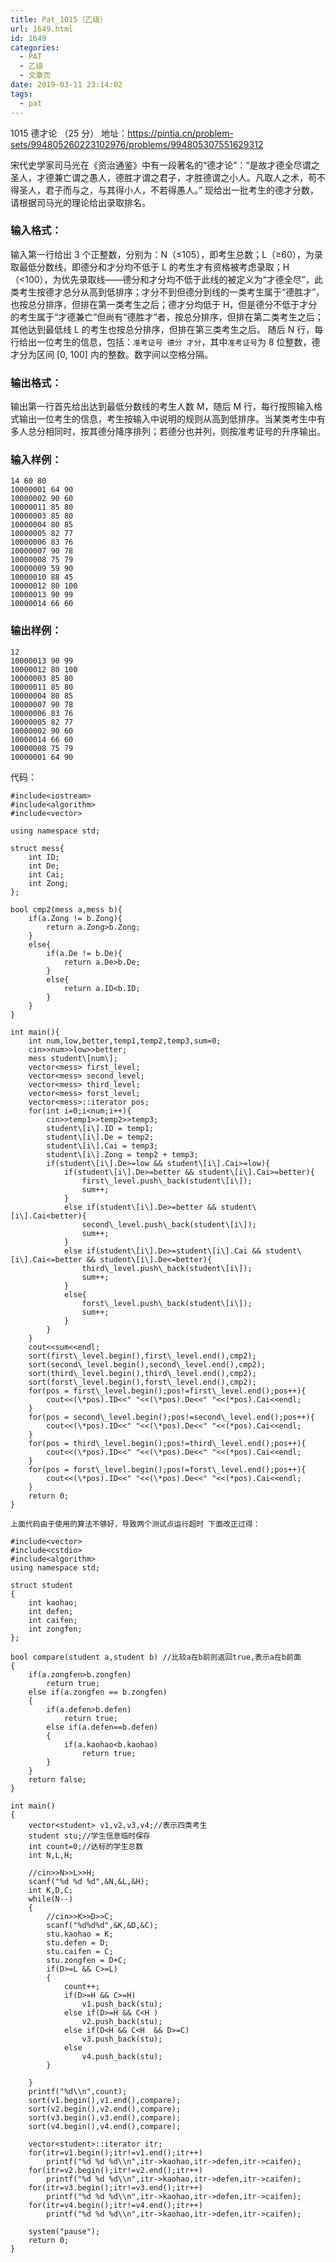 ```yaml
---
title: Pat_1015（乙级）
url: 1649.html
id: 1649
categories:
  - PAT
  - 乙级
  - 文章页
date: 2019-03-11 23:14:02
tags:
  - pat
---
```


1015 德才论 （25 分） 地址：https://pintia.cn/problem-sets/994805260223102976/problems/994805307551629312

宋代史学家司马光在《资治通鉴》中有一段著名的“德才论”：“是故才德全尽谓之圣人，才德兼亡谓之愚人，德胜才谓之君子，才胜德谓之小人。凡取人之术，苟不得圣人，君子而与之，与其得小人，不若得愚人。” 现给出一批考生的德才分数，请根据司马光的理论给出录取排名。

### 输入格式：

输入第一行给出 3 个正整数，分别为：N（≤10​5​​），即考生总数；L（≥60），为录取最低分数线，即德分和才分均不低于 L 的考生才有资格被考虑录取；H（<100），为优先录取线——德分和才分均不低于此线的被定义为“才德全尽”，此类考生按德才总分从高到低排序；才分不到但德分到线的一类考生属于“德胜才”，也按总分排序，但排在第一类考生之后；德才分均低于 H，但是德分不低于才分的考生属于“才德兼亡”但尚有“德胜才”者，按总分排序，但排在第二类考生之后；其他达到最低线 L 的考生也按总分排序，但排在第三类考生之后。 随后 N 行，每行给出一位考生的信息，包括：`准考证号 德分 才分`，其中`准考证号`为 8 位整数，德才分为区间 \[0, 100\] 内的整数。数字间以空格分隔。

### 输出格式：

输出第一行首先给出达到最低分数线的考生人数 M，随后 M 行，每行按照输入格式输出一位考生的信息，考生按输入中说明的规则从高到低排序。当某类考生中有多人总分相同时，按其德分降序排列；若德分也并列，则按准考证号的升序输出。

### 输入样例：

    14 60 80
    10000001 64 90
    10000002 90 60
    10000011 85 80
    10000003 85 80
    10000004 80 85
    10000005 82 77
    10000006 83 76
    10000007 90 78
    10000008 75 79
    10000009 59 90
    10000010 88 45
    10000012 80 100
    10000013 90 99
    10000014 66 60
    

### 输出样例：

    12
    10000013 90 99
    10000012 80 100
    10000003 85 80
    10000011 85 80
    10000004 80 85
    10000007 90 78
    10000006 83 76
    10000005 82 77
    10000002 90 60
    10000014 66 60
    10000008 75 79
    10000001 64 90

代码：
```
#include<iostream>
#include<algorithm>
#include<vector>

using namespace std;

struct mess{
    int ID;
    int De;
    int Cai;
    int Zong;
};

bool cmp2(mess a,mess b){
    if(a.Zong != b.Zong){
        return a.Zong>b.Zong;
    }
    else{
        if(a.De != b.De){
            return a.De>b.De;
        }
        else{
            return a.ID<b.ID;
        }
    }
}

int main(){
    int num,low,better,temp1,temp2,temp3,sum=0;
    cin>>num>>low>>better;
    mess student\[num\];
    vector<mess> first_level;
    vector<mess> second_level;
    vector<mess> third_level;
    vector<mess> forst_level;
    vector<mess>::iterator pos;
    for(int i=0;i<num;i++){
        cin>>temp1>>temp2>>temp3;
        student\[i\].ID = temp1;
        student\[i\].De = temp2;
        student\[i\].Cai = temp3;
        student\[i\].Zong = temp2 + temp3;
        if(student\[i\].De>=low && student\[i\].Cai>=low){
            if(student\[i\].De>=better && student\[i\].Cai>=better){
                first\_level.push\_back(student\[i\]);
                sum++;
            }
            else if(student\[i\].De>=better && student\[i\].Cai<better){
                second\_level.push\_back(student\[i\]);
                sum++;
            }
            else if(student\[i\].De>=student\[i\].Cai && student\[i\].Cai<=better && student\[i\].De<=better){
                third\_level.push\_back(student\[i\]);
                sum++;
            }
            else{
                forst\_level.push\_back(student\[i\]);
                sum++;
            }
        }
    }
    cout<<sum<<endl;
    sort(first\_level.begin(),first\_level.end(),cmp2);
    sort(second\_level.begin(),second\_level.end(),cmp2);
    sort(third\_level.begin(),third\_level.end(),cmp2);
    sort(forst\_level.begin(),forst\_level.end(),cmp2);
    for(pos = first\_level.begin();pos!=first\_level.end();pos++){
        cout<<(\*pos).ID<<" "<<(\*pos).De<<" "<<(*pos).Cai<<endl;
    }
    for(pos = second\_level.begin();pos!=second\_level.end();pos++){
        cout<<(\*pos).ID<<" "<<(\*pos).De<<" "<<(*pos).Cai<<endl;
    }
    for(pos = third\_level.begin();pos!=third\_level.end();pos++){
        cout<<(\*pos).ID<<" "<<(\*pos).De<<" "<<(*pos).Cai<<endl;
    }
    for(pos = forst\_level.begin();pos!=forst\_level.end();pos++){
        cout<<(\*pos).ID<<" "<<(\*pos).De<<" "<<(*pos).Cai<<endl;
    }
    return 0;
}

上面代码由于使用的算法不够好，导致两个测试点运行超时 下面改正过得：

#include<vector>  
#include<cstdio>  
#include<algorithm>  
using namespace std;  
  
struct student  
{  
    int kaohao;  
    int defen;  
    int caifen;  
    int zongfen;  
};  
  
bool compare(student a,student b) //比较a在b前则返回true,表示a在b前面  
{  
    if(a.zongfen>b.zongfen)  
        return true;  
    else if(a.zongfen == b.zongfen)  
    {  
        if(a.defen>b.defen)  
            return true;  
        else if(a.defen==b.defen)  
        {  
            if(a.kaohao<b.kaohao)  
                return true;  
        }  
    }  
    return false;  
}  
  
int main()  
{  
    vector<student> v1,v2,v3,v4;//表示四类考生  
    student stu;//学生信息临时保存  
    int count=0;//达标的学生总数  
    int N,L,H;  
  
    //cin>>N>>L>>H;  
    scanf("%d %d %d",&N,&L,&H);    
    int K,D,C;  
    while(N--)  
    {  
        //cin>>K>>D>>C;  
        scanf("%d%d%d",&K,&D,&C);    
        stu.kaohao = K;  
        stu.defen = D;  
        stu.caifen = C;  
        stu.zongfen = D+C;  
        if(D>=L && C>=L)  
        {  
            count++;  
            if(D>=H && C>=H)  
                v1.push_back(stu);    
            else if(D>=H && C<H )  
                v2.push_back(stu);  
            else if(D<H && C<H  && D>=C)  
                v3.push_back(stu);  
            else   
                v4.push_back(stu);  
        }  
      
    }  
    printf("%d\\n",count);  
    sort(v1.begin(),v1.end(),compare);  
    sort(v2.begin(),v2.end(),compare);  
    sort(v3.begin(),v3.end(),compare);  
    sort(v4.begin(),v4.end(),compare);  
  
    vector<student>::iterator itr;  
    for(itr=v1.begin();itr!=v1.end();itr++)  
        printf("%d %d %d\\n",itr->kaohao,itr->defen,itr->caifen);  
    for(itr=v2.begin();itr!=v2.end();itr++)  
        printf("%d %d %d\\n",itr->kaohao,itr->defen,itr->caifen);  
    for(itr=v3.begin();itr!=v3.end();itr++)  
        printf("%d %d %d\\n",itr->kaohao,itr->defen,itr->caifen);  
    for(itr=v4.begin();itr!=v4.end();itr++)  
        printf("%d %d %d\\n",itr->kaohao,itr->defen,itr->caifen);  
  
    system("pause");  
    return 0;  
}
```